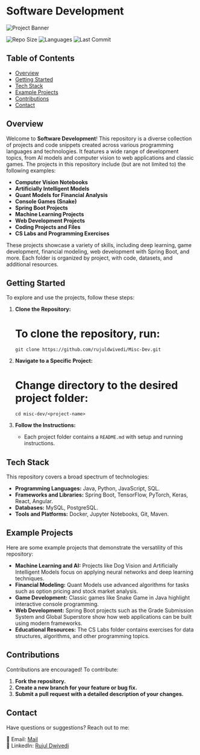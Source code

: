 # Software Development

![Project Banner](banner.jpeg)

![Repo Size](https://img.shields.io/github/repo-size/rujuldwivedi/misc-dev)
![Languages](https://img.shields.io/github/languages/count/rujuldwivedi/misc-dev)
![Last Commit](https://img.shields.io/github/last-commit/rujuldwivedi/misc-dev)

## Table of Contents
- [Overview](#overview)
- [Getting Started](#getting-started)
- [Tech Stack](#tech-stack)
- [Example Projects](#example-projects)
- [Contributions](#contributions)
- [Contact](#contact)

## Overview

Welcome to **Software Development**! This repository is a diverse collection of projects and code snippets created across various programming languages and technologies. It features a wide range of development topics, from AI models and computer vision to web applications and classic games. The projects in this repository include (but are not limited to) the following examples:

- **Computer Vision Notebooks**
- **Artificially Intelligent Models**
- **Quant Models for Financial Analysis**
- **Console Games (Snake)**
- **Spring Boot Projects**
- **Machine Learning Projects**
- **Web Development Projects**
- **Coding Projects and Files**
- **CS Labs and Programming Exercises**

These projects showcase a variety of skills, including deep learning, game development, financial modeling, web development with Spring Boot, and more. Each folder is organized by project, with code, datasets, and additional resources.

## Getting Started

To explore and use the projects, follow these steps:

1. **Clone the Repository:**
   # To clone the repository, run:
   `git clone https://github.com/rujuldwivedi/Misc-Dev.git`

2. **Navigate to a Specific Project:**
   # Change directory to the desired project folder:
   `cd misc-dev/<project-name>`

3. **Follow the Instructions:**
   - Each project folder contains a `README.md` with setup and running instructions.

## Tech Stack

This repository covers a broad spectrum of technologies:

- **Programming Languages:** Java, Python, JavaScript, SQL.
- **Frameworks and Libraries:** Spring Boot, TensorFlow, PyTorch, Keras, React, Angular.
- **Databases:** MySQL, PostgreSQL.
- **Tools and Platforms:** Docker, Jupyter Notebooks, Git, Maven.

## Example Projects

Here are some example projects that demonstrate the versatility of this repository:

- **Machine Learning and AI:** Projects like Dog Vision and Artificially Intelligent Models focus on applying neural networks and deep learning techniques.
- **Financial Modeling:** Quant Models use advanced algorithms for tasks such as option pricing and stock market analysis.
- **Game Development:** Classic games like Snake Game in Java highlight interactive console programming.
- **Web Development:** Spring Boot projects such as the Grade Submission System and Global Superstore show how web applications can be built using modern frameworks.
- **Educational Resources:** The CS Labs folder contains exercises for data structures, algorithms, and other programming topics.

## Contributions

Contributions are encouraged! To contribute:

1. **Fork the repository.**
2. **Create a new branch for your feature or bug fix.**
3. **Submit a pull request with a detailed description of your changes.**

## Contact

Have questions or suggestions? Reach out to me:

📧 Email: [Mail](mailto:rujuldwivedi@icloud.com)  
🔗 LinkedIn: [Rujul Dwivedi](https://www.linkedin.com/in/rujuldwivedi/)  
